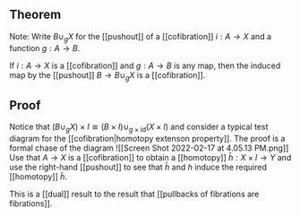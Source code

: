 ## Theorem
Note: Write $B\cup_g X$ for the [[pushout]] of a [[cofibration]] $i:A\to X$ and a function $g:A\to B$.

If $i:A\to X$ is a [[cofibration]] and $g:A\to B$ is any map, then the induced map by the [[pushout]] $B\to B\cup_g X$ is a [[cofibration]].
## Proof
Notice that $(B\cup_gX)\times I\cong (B\times I)\cup_{g\times\text{id}}(X\times I)$ and consider a typical test diagram for the [[cofibration|homotopy extenson property]]. The proof is a formal chase of the diagram 
![[Screen Shot 2022-02-17 at 4.05.13 PM.png]]
Use that $A\to X$ is a [[cofibration]] to obtain a [[homotopy]] $\bar h:X\times I\to Y$ and use the right-hand [[pushout]] to see that $\bar h$ and $h$ induce the required [[homotopy]] $\tilde h$. 

This is a [[dual]] result to the result that [[pullbacks of fibrations are fibrations]].